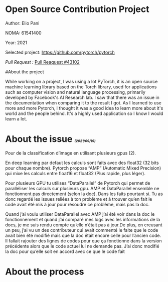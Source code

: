 # Open Source Contribution Project

Author: Elio Pani

NOMA: 61541400

Year: 2021

Selected project: https://github.com/pytorch/pytorch

*Pull Request :* [Pull Reaquest #43102](https://github.com/pytorch/pytorch/pull/43102)

#About the project

While working on a project, I was using a lot PyTorch, it is an open source machine learning library based on the Torch library, used for applications such as computer vision and natural language processing, primarily developed by Facebook's AI Research lab. I saw that there was an issue in the documentation when comparing it to the result I got. As I learned to use more and more Pytorch, I thought it was a good idea to learn more about it's world and the people behind. It's a highly used application so I know I would learn a lot.


# About the issue <span style='font-size:8pt;'>*(2021/09/19)*</span>

Pour de la classification d’image en utilisant plusieurs gpus (2). 
 
En deep learning par defaut les calculs sont faits avec des float32 (32 bits pour chaque nombre). Pytorch propose “AMP” (Automatic Mixed Precision) qui mixe les calculs entre float16 et float32 (Plus rapide, plus léger).

Pour plusieurs GPU tu utilises “DataParallel” de Pytorch qui permet de paralléliser les calculs sur plusieurs gpu.
AMP et DataParallel ensemble ne fonctionnent pas directement (selon la doc). Dans les faits pourtant si. Tu as donc regardé les issues reliées à ton problème et à trouver qu’en fait le code avait été mis à jour pour résoudre ce problème, mais pas la doc.

Quand j’ai voulu utiliser DataParallel avec AMP j’ai été voir dans la doc le fonctionnement et quand j’ai comparé mes logs avec les informations de la docs, je me suis rendu compte qu’elle n’était pas à jour.De plus, en creusant un peu, j’ai vu un des contributeur qui avait commenté le faite que le code avait bien été modifié mais que la doc était encore celle pour l’ancien code. Il fallait rajouter des lignes de codes pour que ça fonctionne dans la version précédente alors que le code actuel lui ne demande pas. J’ai donc modifié la doc pour qu’elle soit en accord avec ce que le code fait

# About the process 

